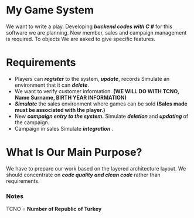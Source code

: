 

<h1>My Game System</h1>

<p>We want to write a play. Developing <b><i>backend codes with C #</i></b> for this software
we are planning. New member, sales and campaign management is required. To objects
We are asked to give specific features.</p>

<h1>Requirements</h1>

<ul type="a">
  
  <li>Players can <b><i>register</b></i>  to the system,<b><i> update</b></i>, records Simulate an environment that it can <b><i>delete</i></b>.</li>
  <li>We want to verify customer information. <b> (WE WILL DO WITH TCNO, Name Surname, BIRTH YEAR INFORMATION) </b></li>
  <li><b><i>Simulate</i></b> the sales environment where games can be sold<b> (Sales made must be associated with the player.)</b>
  <li>New <b><i> campaign entry to the system.</i> </b> Simulate <b><i> deletion</i> </b> and <b><i> updating </i></b>  of the campaign.
  <li>Campaign in sales Simulate <b><i> integration </i></b>.  
  
  </ul>
  <h1>What Is Our Main Purpose?</h1>
  <p>We have to prepare our work based on the <one> layered architecture </i> </b> layout. We should concentrate on <b> <i> code quality and clean code </b> </i> rather than requirements.</p>
  
  <h3>Notes</h3>
  <p color = "Red">TCNO =<b> Number of Republic of Turkey</b></p>
  
  

